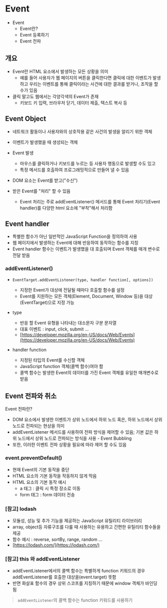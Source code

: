 # Event
- Event
  - Event란?
  - Event 등록하기
  - Event 전파

## 개요
- Event란 HTML 요소에서 발생하는 모든 상황을 의미
  - 예를 들어 사용자가 웹 페이지의 버튼을 클릭한다면 클릭에 대한 이벤트가 발생하고 우리는 이벤트를 통해 클릭이라는 사건에 대한 결과를 받거나, 조작을 할 수가 있음
- 클릭 말고도 웹에서는 각양각색의 Event가 존재
  - 키보드 키 입력, 브라우저 닫기, 데이터 제출, 텍스트 복사 등

## Event Object
- 네트워크 활동이나 사용자와의 상호작용 같은 사건의 발생을 알리기 위한 객체
- 이벤트가 발생했을 때 생성되는 객체

- Event 발생
  - 마우스를 클릭하거나 키보드를 누르는 등 사용자 행동으로 발생할 수도 있고
  - 특정 메서드를 호출하여 프로그래밍적으로 만들어 낼 수 있음

- DOM 요소는 Event를 받고("수신")
- 받은 Event를 "처리" 할 수 있음
  - Event 처리는 주로 addEventListener() 메서드를 통해 Event 처리기(Event handler)를 다양한 html 요소에 "부착"해서 처리함

## Event handler
- 특별한 함수가 아닌 일반적인 JavaScript Function을 정의하여 사용
- 웹 페이지에서 발생하는 Event에 대해 반응하여 동작하는 함수를 지칭
- Event handler 함수는 이벤트가 발생했을 대 호출되며 Event 객체를 매개 변수로 전달 받음

### addEventListener()
- `EventTarget.addEventListener(type, handler function[, options])`
  - 지정한 Event가 대상에 전달될 때마다 호출할 함수를 설정
  - Event를 지원하는 모든 객체(Element, Document, Window 등)을 대상(EventTarget)으로 지정 가능

- type
  - 반응 할 Event 유형을 나타내는 대소문자 구분 문자열
  - 대표 이벤트 : input, click, submit ...
  - [https://developer.mozilla.org/en-US/docs/Web/Events](https://developer.mozilla.org/en-US/docs/Web/Events)

- handler function
  - 지정된 타입의 Event를 수신할 객체
  - JavaScript function 객체(콜백 함수)여야 함
  - 콜백 함수는 발생한 Event의 데이터를 가진 Event 객체를 유일한 매개변수로 받음

## Event 전파와 취소
Event 전파란?
- DOM 요소에서 발생한 이벤트가 상위 노드에서 하위 노드 혹은, 하위 노드에서 상위 노드로 전파되는 현상을 의미
- addEventListener 메서드를 사용하여 전파 방식을 제어할 수 있음; 기본 값은 하위 노드에서 상위 노드로 전파되는 방식을 사용 - Event Bubbling
- 또한, 이러한 이벤트 전파 상황을 필요에 따라 제어 할 수도 있음

### event.preventDefault()
- 현재 Event의 기본 동작을 중단
- HTML 요소의 기본 동작을 작동하지 않게 막음
- HTML 요소의 기본 동작 예시
  - a 태그 : 클릭 시 특정 장소로 이동
  - form 태그 : form 데이터 전송

### [참고] lodash
- 모듈성, 성능 및 추가 기능을 제공하는 JavaScript 유틸리티 라이브러리
- array, object등 자류구조를 다룰 때 사용하는 유용하고 간편한 유틸리티 함수들을 제공
- 함수 예시 : reverse, sortBy, range, random ...
- [https://lodash.com/](https://lodash.com/)

### [참고] this 와 addEventListener
- addEventListener에서의 콜백 함수는 특별하게 function 키워드의 경우 addEventListener를 호출한 대상을(event.target) 뜻함
- 반면 화살표 함수의 경우 상위 스코프를 지칭하기 때문에 window 객체가 바인딩 됨
> `addEventListener`의 콜백 함수는 function 키워드를 사용하기
